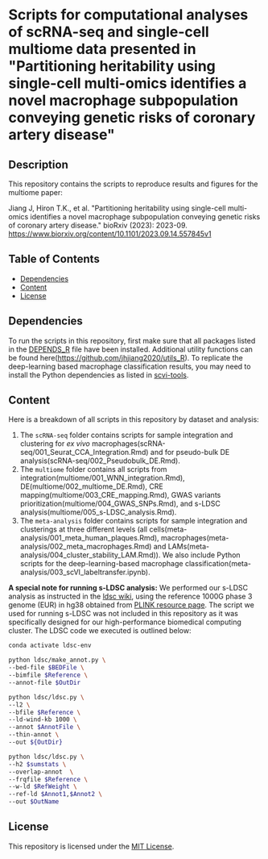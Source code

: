 # Scripts for computational analyses of scRNA-seq and single-cell multiome data presented in "Partitioning heritability using single-cell multi-omics identifies a novel macrophage subpopulation conveying genetic risks of coronary artery disease"

## Description

This repository contains the scripts to reproduce results and figures for the multiome paper:

Jiang J, Hiron T.K., et al. "Partitioning heritability using single-cell multi-omics identifies a novel macrophage subpopulation conveying genetic risks of coronary artery disease." bioRxiv (2023): 2023-09.
https://www.biorxiv.org/content/10.1101/2023.09.14.557845v1

## Table of Contents

- [Dependencies](#dependencies)
- [Content](#content)
- [License](#license)

## Dependencies
To run the scripts in this repository, first make sure that all packages listed in the [DEPENDS_R](DEPENDS_R.txt) file have been installed. 
Additional utility functions can be found here(https://github.com/jhjiang2020/utils_R).
To replicate the deep-learning based macrophage classification results, you may need to install the Python dependencies as listed in [scvi-tools](https://github.com/scverse/scvi-tools).

## Content
Here is a breakdown of all scripts in this repository by dataset and analysis:
1. The `scRNA-seq` folder contains scripts for sample integration and clustering for *ex vivo* macrophages(scRNA-seq/001_Seurat_CCA_Integration.Rmd) and for pseudo-bulk DE analysis(scRNA-seq/002_Pseudobulk_DE.Rmd).
2. The `multiome` folder contains all scripts from integration(multiome/001_WNN_integration.Rmd), DE(multiome/002_multiome_DE.Rmd), CRE mapping(multiome/003_CRE_mapping.Rmd), GWAS variants prioritization(multiome/004_GWAS_SNPs.Rmd), and s-LDSC analysis(multiome/005_s-LDSC_analysis.Rmd).
3. The `meta-analysis` folder contains scripts for sample integration and clusterings at three different levels (all cells(meta-analysis/001_meta_human_plaques.Rmd), macrophages(meta-analysis/002_meta_macrophages.Rmd) and LAMs(meta-analysis/004_cluster_stability_LAM.Rmd)). We also include Python scripts for the deep-learning-based macrophage classification(meta-analysis/003_scVI_labeltransfer.ipynb).

**A special note for running s-LDSC analysis:**
We performed our s-LDSC analysis as instructed in the [ldsc wiki](https://github.com/bulik/ldsc/wiki), using the reference 1000G phase 3 genome (EUR) in hg38 obtained from [PLINK resource page](https://www.cog-genomics.org/plink/2.0/resources). The script we used for running s-LDSC was not included in this repository as it was specifically designed for our high-performance biomedical computing cluster. The LDSC code we executed is outlined below:
```bash
conda activate ldsc-env

python ldsc/make_annot.py \
--bed-file $BEDFile \
--bimfile $Reference \
--annot-file $OutDir

python ldsc/ldsc.py \
--l2 \
--bfile $Reference \
--ld-wind-kb 1000 \
--annot $AnnotFile \
--thin-annot \
--out ${OutDir}

python ldsc/ldsc.py \
--h2 $sumstats \
--overlap-annot  \
--frqfile $Reference \
--w-ld $RefWeight \
--ref-ld $Annot1,$Annot2 \
--out $OutName
```


## License

This repository is licensed under the [MIT License](LICENSE).
